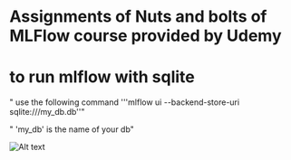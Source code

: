 # Assignments of Nuts and bolts of MLFlow course provided by Udemy

# to run mlflow with sqlite
" use the following command '''mlflow ui  --backend-store-uri sqlite:///my_db.db''"

" 'my_db' is the name of your db"

![Alt text]("D:\mlflow_course\Bassant_Elsayed_mlflow_certification.jpg")